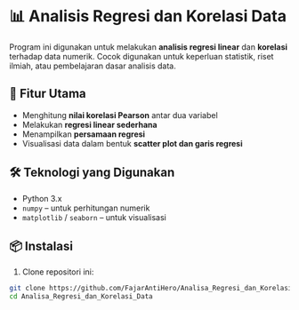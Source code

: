 # 📊 Analisis Regresi dan Korelasi Data

Program ini digunakan untuk melakukan **analisis regresi linear** dan **korelasi** terhadap data numerik. Cocok digunakan untuk keperluan statistik, riset ilmiah, atau pembelajaran dasar analisis data.

## 🧠 Fitur Utama

- Menghitung **nilai korelasi Pearson** antar dua variabel
- Melakukan **regresi linear sederhana**
- Menampilkan **persamaan regresi**
- Visualisasi data dalam bentuk **scatter plot dan garis regresi**

## 🛠 Teknologi yang Digunakan

- Python 3.x
- `numpy` – untuk perhitungan numerik
- `matplotlib` / `seaborn` – untuk visualisasi

## 📦 Instalasi

1. Clone repositori ini:

```bash
git clone https://github.com/FajarAntiHero/Analisa_Regresi_dan_Korelasi_Data.git
cd Analisa_Regresi_dan_Korelasi_Data
